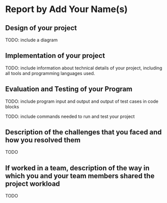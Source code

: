 # Report by Add Your Name(s)

## Design of your project

TODO: include a diagram

## Implementation of your project

TODO: include information about technical details of your project, including all tools and programming languages used.

## Evaluation and Testing of your Program

TODO: include program input and output and output of test cases in code blocks

TODO: include commands needed to run and test your project

## Description of the challenges that you faced and how you resolved them

TODO

## If worked in a team, description of the way in which you and your team members shared the project workload

TODO